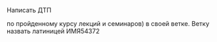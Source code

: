 Написать ДТП

 по пройденному курсу лекций и семинаров) в своей ветке. Ветку назвать латиницей ИМЯ54372
